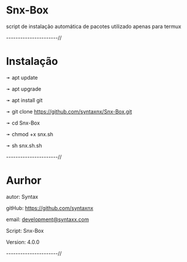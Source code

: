 # Snx-Box
script de instalação automática de pacotes utilizado apenas para termux

----------------------//
# Instalação 

➛ apt update

➛ apt upgrade

➛ apt install git

➛ git clone https://github.com/syntaxnx/Snx-Box.git

➛ cd Snx-Box

➛ chmod +x snx.sh

➛ sh snx.sh.sh

----------------------//
# Aurhor 

autor: Syntax

gitHub: https://github.com/syntaxnx

email: development@syntaxx.com

Script: Snx-Box

Version: 4.0.0

----------------------//
